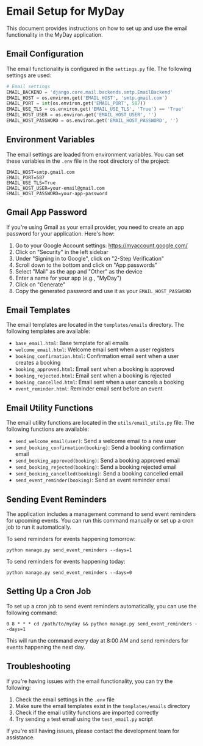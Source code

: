 # Email Setup for MyDay

This document provides instructions on how to set up and use the email functionality in the MyDay application.

## Email Configuration

The email functionality is configured in the `settings.py` file. The following settings are used:

```python
# Email settings
EMAIL_BACKEND = 'django.core.mail.backends.smtp.EmailBackend'
EMAIL_HOST = os.environ.get('EMAIL_HOST', 'smtp.gmail.com')
EMAIL_PORT = int(os.environ.get('EMAIL_PORT', 587))
EMAIL_USE_TLS = os.environ.get('EMAIL_USE_TLS', 'True') == 'True'
EMAIL_HOST_USER = os.environ.get('EMAIL_HOST_USER', '')
EMAIL_HOST_PASSWORD = os.environ.get('EMAIL_HOST_PASSWORD', '')
```

## Environment Variables

The email settings are loaded from environment variables. You can set these variables in the `.env` file in the root directory of the project:

```
EMAIL_HOST=smtp.gmail.com
EMAIL_PORT=587
EMAIL_USE_TLS=True
EMAIL_HOST_USER=your-email@gmail.com
EMAIL_HOST_PASSWORD=your-app-password
```

## Gmail App Password

If you're using Gmail as your email provider, you need to create an app password for your application. Here's how:

1. Go to your Google Account settings: https://myaccount.google.com/
2. Click on "Security" in the left sidebar
3. Under "Signing in to Google", click on "2-Step Verification"
4. Scroll down to the bottom and click on "App passwords"
5. Select "Mail" as the app and "Other" as the device
6. Enter a name for your app (e.g., "MyDay")
7. Click on "Generate"
8. Copy the generated password and use it as your `EMAIL_HOST_PASSWORD`

## Email Templates

The email templates are located in the `templates/emails` directory. The following templates are available:

- `base_email.html`: Base template for all emails
- `welcome_email.html`: Welcome email sent when a user registers
- `booking_confirmation.html`: Confirmation email sent when a user creates a booking
- `booking_approved.html`: Email sent when a booking is approved
- `booking_rejected.html`: Email sent when a booking is rejected
- `booking_cancelled.html`: Email sent when a user cancels a booking
- `event_reminder.html`: Reminder email sent before an event

## Email Utility Functions

The email utility functions are located in the `utils/email_utils.py` file. The following functions are available:

- `send_welcome_email(user)`: Send a welcome email to a new user
- `send_booking_confirmation(booking)`: Send a booking confirmation email
- `send_booking_approved(booking)`: Send a booking approved email
- `send_booking_rejected(booking)`: Send a booking rejected email
- `send_booking_cancelled(booking)`: Send a booking cancelled email
- `send_event_reminder(booking)`: Send an event reminder email

## Sending Event Reminders

The application includes a management command to send event reminders for upcoming events. You can run this command manually or set up a cron job to run it automatically.

To send reminders for events happening tomorrow:

```
python manage.py send_event_reminders --days=1
```

To send reminders for events happening today:

```
python manage.py send_event_reminders --days=0
```

## Setting Up a Cron Job

To set up a cron job to send event reminders automatically, you can use the following command:

```
0 8 * * * cd /path/to/myday && python manage.py send_event_reminders --days=1
```

This will run the command every day at 8:00 AM and send reminders for events happening the next day.

## Troubleshooting

If you're having issues with the email functionality, you can try the following:

1. Check the email settings in the `.env` file
2. Make sure the email templates exist in the `templates/emails` directory
3. Check if the email utility functions are imported correctly
4. Try sending a test email using the `test_email.py` script

If you're still having issues, please contact the development team for assistance.
